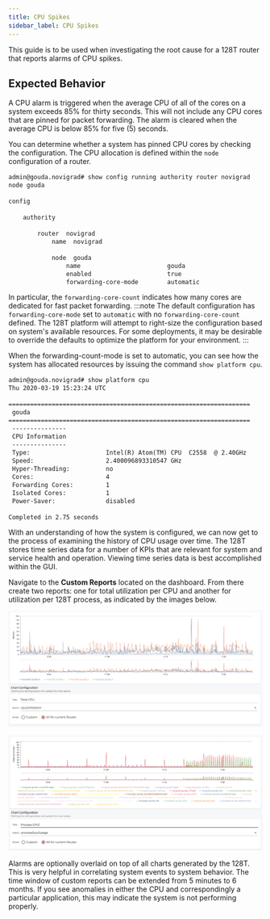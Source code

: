 ```yaml
---
title: CPU Spikes
sidebar_label: CPU Spikes
---
```

This guide is to be used when investigating the root cause for a 128T router that reports alarms of CPU spikes.

## Expected Behavior

A CPU alarm is triggered when the average CPU of all of the cores on a system exceeds 85% for thirty seconds. This will not include any CPU cores that are pinned for packet forwarding. The alarm is cleared when the average CPU is below 85% for five (5) seconds.

You can determine whether a system has pinned CPU cores by checking the configuration.  The CPU allocation is defined within the `node` configuration of a router.

```
admin@gouda.novigrad# show config running authority router novigrad node gouda 

config

    authority

        router  novigrad
            name  novigrad

            node  gouda
                name                        gouda
                enabled                     true
                forwarding-core-mode        automatic
```
In particular, the `forwarding-core-count` indicates how many cores are dedicated for fast packet forwarding.
:::note
The default configuration has `forwarding-core-mode` set to `automatic` with no `forwarding-core-count` defined.  The 128T platform will attempt to right-size the configuration based on system's available resources. For some deployments, it may be desirable to override the defaults to optimize the platform for your environment.
:::

When the forwarding-count-mode is set to automatic, you can see how the system has allocated resources by issuing the command `show platform cpu`. 

```
admin@gouda.novigrad# show platform cpu 
Thu 2020-03-19 15:23:24 UTC

===================================================================
 gouda
===================================================================
 ---------------
 CPU Information
 ---------------
 Type:                     Intel(R) Atom(TM) CPU  C2558  @ 2.40GHz
 Speed:                    2.400096893310547 GHz
 Hyper-Threading:          no
 Cores:                    4
 Forwarding Cores:         1
 Isolated Cores:           1
 Power-Saver:              disabled

Completed in 2.75 seconds
```

With an understanding of how the system is configured, we can now get to the process of examining the history of CPU usage over time. The 128T stores time series data for a number of KPIs that are relevant for system and service health and operation.  Viewing time series data is best accomplished within the GUI.

Navigate to the **Custom Reports** located on the dashboard.  From there create two reports: one for total utilization per CPU and another for utilization per 128T process, as indicated by the images below.

![ts_cpu_spikes_per_cpu_chart](/img/ts_cpu_spikes_per_cpu_chart.png)

![ts_cpu_spikes_per_process_chart](/img/ts_cpu_spikes_per_process_chart.png)

Alarms are optionally overlaid on top of all charts generated by the 128T.  This is very helpful in correlating system events to system behavior.  The time window of custom reports can be extended from 5 minutes to 6 months.  If you see anomalies in either the CPU and correspondingly a particular application, this may indicate the system is not performing properly.